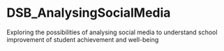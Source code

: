 # DSB_AnalysingSocialMedia
Exploring the possibilities of analysing social media to understand school improvement of student achievement and well-being
